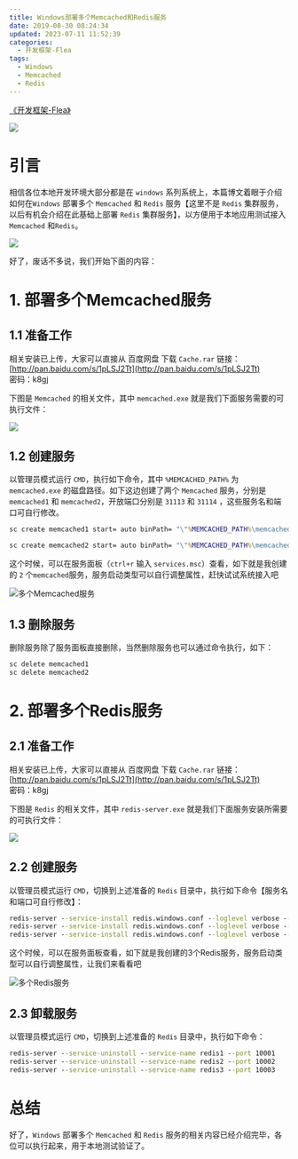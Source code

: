 ```yaml
---
title: Windows部署多个Memcached和Redis服务
date: 2019-08-30 08:24:34
updated: 2023-07-11 11:52:39
categories:
  - 开发框架-Flea
tags:
  - Windows
  - Memcached
  - Redis
---
```


[《开发框架-Flea》](/categories/开发框架-Flea/)

![](/images/cache.png)

# 引言
相信各位本地开发环境大部分都是在 `windows` 系列系统上，本篇博文着眼于介绍如何在`Windows` 部署多个 `Memcached` 和 `Redis` 服务【这里不是 `Redis` 集群服务，以后有机会介绍在此基础上部署 `Redis` 集群服务】，以方便用于本地应用测试接入`Memcached` 和`Redis`。

<!-- more -->

[![](/images/flea-framework.png)](https://github.com/Huazie/flea-framework)

好了，废话不多说，我们开始下面的内容：
# 1. 部署多个Memcached服务
## 1.1 准备工作
相关安装已上传，大家可以直接从 百度网盘 下载 `Cache.rar`
链接：[http://pan.baidu.com/s/1pLSJ2Tt](http://pan.baidu.com/s/1pLSJ2Tt)  
密码：k8gj

下图是 `Memcached` 的相关文件，其中 `memcached.exe` 就是我们下面服务需要的可执行文件：

![](memcached.png)

## 1.2 创建服务
以管理员模式运行 `CMD`，执行如下命令，其中 `%MEMCACHED_PATH%` 为`memcached.exe` 的磁盘路径。如下这边创建了两个 `Memcached` 服务，分别是`memcached1` 和 `memcached2`，开放端口分别是 `31113` 和 `31114` ，这些服务名和端口可自行修改。

```cmd
sc create memcached1 start= auto binPath= "\"%MEMCACHED_PATH%\memcached.exe\" -d runservice -m 512 -c 2048 -p 31113"  DisplayName= "memcached1"

sc create memcached2 start= auto binPath= "\"%MEMCACHED_PATH%\memcached.exe\" -d runservice -m 512 -c 2048 -p 31114"  DisplayName= "memcached2"
```
这个时候，可以在服务面板（`ctrl+r` 输入 `services.msc`）查看，如下就是我创建的 `2` 个`memcached`服务，服务启动类型可以自行调整属性，赶快试试系统接入吧

![多个Memcached服务](memcached-service.png)

## 1.3 删除服务
删除服务除了服务面板直接删除，当然删除服务也可以通过命令执行，如下：
```cmd
sc delete memcached1
sc delete memcached2
```

# 2. 部署多个Redis服务
## 2.1 准备工作
相关安装已上传，大家可以直接从 百度网盘 下载 `Cache.rar`
链接：[http://pan.baidu.com/s/1pLSJ2Tt](http://pan.baidu.com/s/1pLSJ2Tt)  
密码：k8gj

下图是 `Redis` 的相关文件，其中 `redis-server.exe` 就是我们下面服务安装所需要的可执行文件：

![](redis.png)

## 2.2 创建服务
以管理员模式运行 `CMD`，切换到上述准备的 `Redis` 目录中，执行如下命令【服务名和端口可自行修改】：
```cmd
redis-server --service-install redis.windows.conf --loglevel verbose --service-name redis1 --port 10001
redis-server --service-install redis.windows.conf --loglevel verbose --service-name redis2 --port 10002
redis-server --service-install redis.windows.conf --loglevel verbose --service-name redis3 --port 10003
```
这个时候，可以在服务面板查看，如下就是我创建的3个Redis服务，服务启动类型可以自行调整属性，让我们来看看吧

![多个Redis服务](redis-service.png)

## 2.3 卸载服务
以管理员模式运行 `CMD`，切换到上述准备的 `Redis` 目录中，执行如下命令：
```cmd
redis-server --service-uninstall --service-name redis1 --port 10001
redis-server --service-uninstall --service-name redis2 --port 10002
redis-server --service-uninstall --service-name redis3 --port 10003
```

# 总结
好了，`Windows` 部署多个 `Memcached` 和 `Redis` 服务的相关内容已经介绍完毕，各位可以执行起来，用于本地测试验证了。
